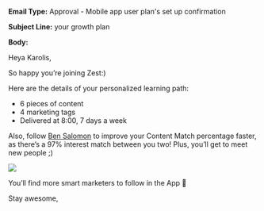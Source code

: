 **Email Type:** Approval - Mobile app user plan's set up confirmation

**Subject Line:** your growth plan

**Body:**

Heya Karolis,

So happy you’re joining Zest:)

Here are the details of your personalized learning path:

-  6 pieces of content
-  4 marketing tags
-  Delivered at 8:00, 7 days a week

Also, follow [Ben Salomon](https://distilled.zest.is/zester/benjamin-salomon) to improve your Content Match percentage faster, as there’s a 97% interest match between you two! Plus, you’ll get to
meet new people ;)

![](https://zest-app.s3-eu-west-1.amazonaws.com/assets.notifications/enlight-emails/onboard/enlight_onboard_002_200.gif)

You’ll find more smart marketers to follow in the App 👊

Stay awesome,
